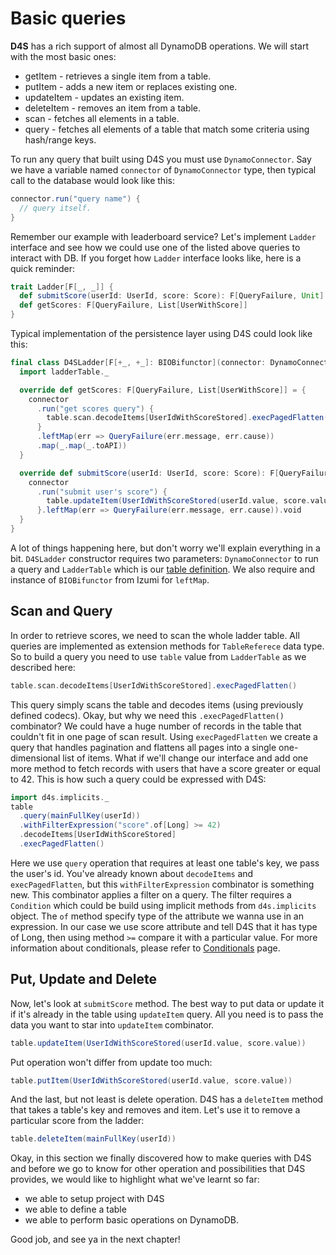 # Basic queries

__D4S__ has a rich support of almost all DynamoDB operations. We will start with the most basic ones:
+ getItem - retrieves a single item from a table. 
+ putItem -  adds a new item or replaces existing one.
+ updateItem - updates an existing item.
+ deleteItem - removes an item from a table.
+ scan - fetches all elements in a table.
+ query - fetches all elements of a table that match some criteria using hash/range keys.

To run any query that built using D4S you must use `DynamoConnector`. Say we have a variable named `connector` of `DynamoConnector` type, 
then typical call to the database would look like this:
```scala
connector.run("query name") {
  // query itself.
}
```
Remember our example with leaderboard service? Let's implement `Ladder` interface and see how we could use one of the listed above queries
to interact with DB. If you forget how `Ladder` interface looks like, here is a quick reminder:
```scala
trait Ladder[F[_, _]] {
  def submitScore(userId: UserId, score: Score): F[QueryFailure, Unit]
  def getScores: F[QueryFailure, List[UserWithScore]]
}
```
Typical implementation of the persistence layer using D4S could look like this: 
```scala
final class D4SLadder[F[+_, +_]: BIOBifunctor](connector: DynamoConnector[F], ladderTable: LadderTable) extends Ladder[F] {
  import ladderTable._

  override def getScores: F[QueryFailure, List[UserWithScore]] = {
    connector
      .run("get scores query") {
        table.scan.decodeItems[UserIdWithScoreStored].execPagedFlatten()
      }
      .leftMap(err => QueryFailure(err.message, err.cause))
      .map(_.map(_.toAPI))
  }

  override def submitScore(userId: UserId, score: Score): F[QueryFailure, Unit] = {
    connector
      .run("submit user's score") {
        table.updateItem(UserIdWithScoreStored(userId.value, score.value))
      }.leftMap(err => QueryFailure(err.message, err.cause)).void
  }
}
```
A lot of things happening here, but don't worry we'll explain everything in a bit. `D4SLadder` constructor requires two parameters: `DynamoConnector`
to run a query and `LadderTable` which is our [table definition](table-definition.md). We also require and instance of `BIOBifunctor` from Izumi for `leftMap`.

## Scan and Query
In order to retrieve scores, we need to scan the whole ladder table. All queries are implemented as extension methods for `TableReferece` data type.
So to build a query you need to use `table` value from `LadderTable` as we described here:
```scala
table.scan.decodeItems[UserIdWithScoreStored].execPagedFlatten()
``` 
This query simply scans the table and decodes items (using previously defined codecs). Okay, but why we need this `.execPagedFlatten()` combinator?
We could have a huge number of records in the table that couldn't fit in one page of scan result. Using `execPagedFlatten` we create a query 
that handles pagination and flattens all pages into a single one-dimensional list of items. What if we'll change our interface and add one more method
to fetch records with users that have a score greater or equal to 42. This is how such a query could be expressed with D4S:
```scala
import d4s.implicits._
table
  .query(mainFullKey(userId))
  .withFilterExpression("score".of[Long] >= 42)
  .decodeItems[UserIdWithScoreStored]  
  .execPagedFlatten()
```
Here we use `query` operation that requires at least one table's key, we pass the user's id. You've already known about `decodeItems` and
`execPagedFlatten`, but this `withFilterExpression` combinator is something new. This combinator applies a filter on a query. 
The filter requires a `Condition` which could be build using implicit methods from `d4s.implicits` object. The `of` method specify type of the attribute
we wanna use in an expression. In our case we use score attribute and tell D4S that it has type of Long, then using method `>=` compare it with a particular value.
For more information about conditionals, please refer to [Conditionals](conditionals.md) page. 

## Put, Update and Delete
Now, let's look at `submitScore` method. The best way to put data or update it if it's already in the table using `updateItem` query.
All you need is to pass the data you want to star into `updateItem` combinator.
```scala
table.updateItem(UserIdWithScoreStored(userId.value, score.value))
```
Put operation won't differ from update too much:
```scala
table.putItem(UserIdWithScoreStored(userId.value, score.value))
```
And the last, but not least is delete operation. D4S has a `deleteItem` method that takes a table's key and removes and item.
Let's use it to remove a particular score from the ladder:
```scala
table.deleteItem(mainFullKey(userId))
```

Okay, in this section we finally discovered how to make queries with D4S and before we go to know for other operation and possibilities
that D4S provides, we would like to highlight what we've learnt so far:
- we able to setup project with D4S
- we able to define a table
- we able to perform basic operations on DynamoDB.

Good job, and see ya in the next chapter!
